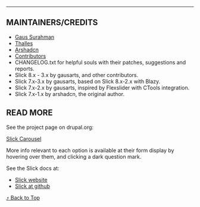 
***
## <a name="maintainers"> </a>MAINTAINERS/CREDITS
* [Gaus Surahman](https://drupal.org/user/159062)
* [Thalles](https://www.drupal.org/u/thalles)
* [Arshadcn](https://www.drupal.org/u/arshadcn)
* [Contributors](https://www.drupal.org/node/2232779/committers)
* CHANGELOG.txt for helpful souls with their patches, suggestions and reports.
* Slick 8.x - 3.x by gausarts, and other contributors.
* Slick 7.x-3.x by gausarts, based on Slick 8.x-2.x with Blazy.
* Slick 7.x-2.x by gausarts, inspired by Flexslider with CTools integration.
* Slick 7.x-1.x by arshadcn, the original author.


## READ MORE
See the project page on drupal.org:

[Slick Carousel](https://drupal.org/project/slick)

More info relevant to each option is available at their form display by hovering
over them, and clicking a dark question mark.

See the Slick docs at:

* [Slick website](https://kenwheeler.github.io/slick/)
* [Slick at github](https://github.com/kenwheeler/slick/)

[&#10548; Back to Top](#top)
